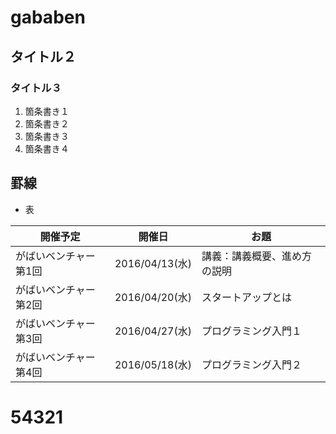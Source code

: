 # gababen
## タイトル２
### タイトル３

1. 箇条書き１
1. 箇条書き２
1. 箇条書き３
1. 箇条書き４

罫線
---

* 表

| 開催予定        | 開催日        | お題 |
|-----------------|---------------|------|
| がばいベンチャー第1回 | 2016/04/13(水) | 講義：講義概要、進め方の説明 |
| がばいベンチャー第2回 | 2016/04/20(水) | スタートアップとは |
| がばいベンチャー第3回 | 2016/04/27(水) | プログラミング入門１ |
| がばいベンチャー第4回 | 2016/05/18(水) | プログラミング入門２ |

# 54321










